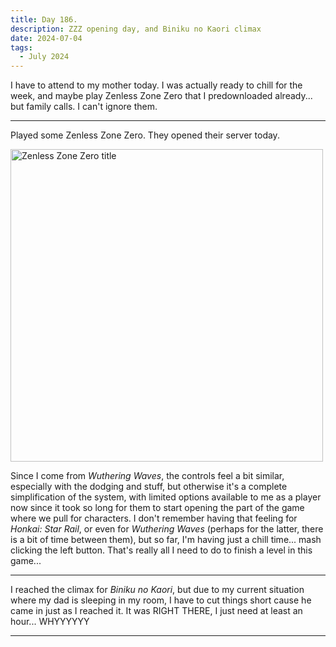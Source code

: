 ```yaml
---
title: Day 186.
description: ZZZ opening day, and Biniku no Kaori climax
date: 2024-07-04
tags: 
  - July 2024
---
```


I have to attend to my mother today. I was actually ready to chill for the week, and maybe play Zenless Zone Zero that I predownloaded already... but family calls. I can't ignore them.

-----

Played some Zenless Zone Zero. They opened their server today.

<a href="https://imgur.com/yG9yWgj"><img src="https://i.imgur.com/yG9yWgj.png" title="source: imgur.com" width="500px" alt="Zenless Zone Zero title"/></a>

Since I come from *Wuthering Waves*, the controls feel a bit similar, especially with the dodging and stuff, but otherwise it's a complete simplification of the system, with limited options available to me as a player now since it took so long for them to start opening the part of the game where we pull for characters. I don't remember having that feeling for *Honkai: Star Rail*, or even for *Wuthering Waves* (perhaps for the latter, there is a bit of time between them), but so far, I'm having just a chill time... mash clicking the left button. That's really all I need to do to finish a level in this game...

-----

I reached the climax for *Biniku no Kaori*, but due to my current situation where my dad is sleeping in my room, I have to cut things short cause he came in just as I reached it. It was RIGHT THERE, I just need at least an hour... WHYYYYYY

-----